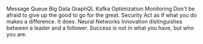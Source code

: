 Message Queue Big Data GraphQL Kafka Optimization Monitoring Don't be afraid to give up the good to go for the great. Security Act as if what you do makes a difference. It does. Neural Networks Innovation distinguishes between a leader and a follower. Success is not in what you have, but who you are.
